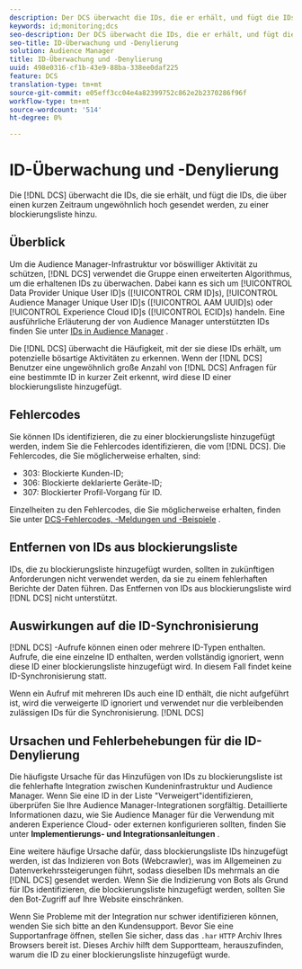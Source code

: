 ```yaml
---
description: Der DCS überwacht die IDs, die er erhält, und fügt die IDs, die über einen kurzen Zeitraum ungewöhnlich hoch gesendet werden, zu einer blockierungsliste hinzu.
keywords: id;monitoring;dcs
seo-description: Der DCS überwacht die IDs, die er erhält, und fügt die IDs, die über einen kurzen Zeitraum ungewöhnlich hoch gesendet werden, zu einer blockierungsliste hinzu.
seo-title: ID-Überwachung und -Denylierung
solution: Audience Manager
title: ID-Überwachung und -Denylierung
uuid: 498e0316-cf1b-43e9-88ba-338ee0daf225
feature: DCS
translation-type: tm+mt
source-git-commit: e05eff3cc04e4a82399752c862e2b2370286f96f
workflow-type: tm+mt
source-wordcount: '514'
ht-degree: 0%

---
```



# ID-Überwachung und -Denylierung

Die [!DNL DCS] überwacht die IDs, die sie erhält, und fügt die IDs, die über einen kurzen Zeitraum ungewöhnlich hoch gesendet werden, zu einer blockierungsliste hinzu.

## Überblick

Um die Audience Manager-Infrastruktur vor böswilliger Aktivität zu schützen, [!DNL DCS] verwendet die Gruppe einen erweiterten Algorithmus, um die erhaltenen IDs zu überwachen. Dabei kann es sich um [!UICONTROL Data Provider Unique User ID]s ([!UICONTROL CRM ID]s), [!UICONTROL Audience Manager Unique User ID]s ([!UICONTROL AAM UUID]s) oder [!UICONTROL Experience Cloud ID]s ([!UICONTROL ECID]s) handeln. Eine ausführliche Erläuterung der von Audience Manager unterstützten IDs finden Sie unter [IDs in Audience Manager](../../../reference/ids-in-aam.md) .

Die [!DNL DCS] überwacht die Häufigkeit, mit der sie diese IDs erhält, um potenzielle bösartige Aktivitäten zu erkennen. Wenn der [!DNL DCS] Benutzer eine ungewöhnlich große Anzahl von [!DNL DCS] Anfragen für eine bestimmte ID in kurzer Zeit erkennt, wird diese ID einer blockierungsliste hinzugefügt.

## Fehlercodes

Sie können IDs identifizieren, die zu einer blockierungsliste hinzugefügt werden, indem Sie die Fehlercodes identifizieren, die vom [!DNL DCS]. Die Fehlercodes, die Sie möglicherweise erhalten, sind:

* 303: Blockierte Kunden-ID;
* 306: Blockierte deklarierte Geräte-ID;
* 307: Blockierter Profil-Vorgang für ID.

Einzelheiten zu den Fehlercodes, die Sie möglicherweise erhalten, finden Sie unter [DCS-Fehlercodes, -Meldungen und -Beispiele](dcs-error-codes.md) .

## Entfernen von IDs aus blockierungsliste

IDs, die zu blockierungsliste hinzugefügt wurden, sollten in zukünftigen Anforderungen nicht verwendet werden, da sie zu einem fehlerhaften Berichte der Daten führen. Das Entfernen von IDs aus blockierungsliste wird [!DNL DCS] nicht unterstützt.

## Auswirkungen auf die ID-Synchronisierung

[!DNL DCS] -Aufrufe können einen oder mehrere ID-Typen enthalten. Aufrufe, die eine einzelne ID enthalten, werden vollständig ignoriert, wenn diese ID einer blockierungsliste hinzugefügt wird. In diesem Fall findet keine ID-Synchronisierung statt.

Wenn ein Aufruf mit mehreren IDs auch eine ID enthält, die nicht aufgeführt ist, wird die verweigerte ID ignoriert und verwendet nur die verbleibenden zulässigen IDs für die Synchronisierung. [!DNL DCS]

## Ursachen und Fehlerbehebungen für die ID-Denylierung

Die häufigste Ursache für das Hinzufügen von IDs zu blockierungsliste ist die fehlerhafte Integration zwischen Kundeninfrastruktur und Audience Manager. Wenn Sie eine ID in der Liste &quot;Verweigert&quot;identifizieren, überprüfen Sie Ihre Audience Manager-Integrationen sorgfältig. Detaillierte Informationen dazu, wie Sie Audience Manager für die Verwendung mit anderen Experience Cloud- oder externen  konfigurieren sollten, finden Sie unter **Implementierungs- und Integrationsanleitungen** .

Eine weitere häufige Ursache dafür, dass blockierungsliste IDs hinzugefügt werden, ist das Indizieren von Bots (Webcrawler), was im Allgemeinen zu Datenverkehrssteigerungen führt, sodass dieselben IDs mehrmals an die [!DNL DCS] gesendet werden. Wenn Sie die Indizierung von Bots als Grund für IDs identifizieren, die blockierungsliste hinzugefügt werden, sollten Sie den Bot-Zugriff auf Ihre Website einschränken.

Wenn Sie Probleme mit der Integration nur schwer identifizieren können, wenden Sie sich bitte an den Kundensupport. Bevor Sie eine Supportanfrage öffnen, stellen Sie sicher, dass das `.har` `HTTP` Archiv Ihres Browsers bereit ist. Dieses Archiv hilft dem Supportteam, herauszufinden, warum die ID zu einer blockierungsliste hinzugefügt wurde.